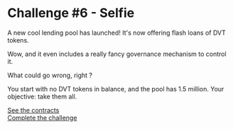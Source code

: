 # Challenge #6 - Selfie
A new cool lending pool has launched! It's now offering flash loans of DVT tokens.

Wow, and it even includes a really fancy governance mechanism to control it.

What could go wrong, right ?

You start with no DVT tokens in balance, and the pool has 1.5 million. Your objective: take them all.

[See the contracts](https://github.com/nicolasgarcia214/damn-vulnerable-defi-foundry/tree/master/src/Contracts/selfie)
<br/>
[Complete the challenge](https://github.com/nicolasgarcia214/damn-vulnerable-defi-foundry/blob/master/test/Levels/selfie/Selfie.t.sol)
